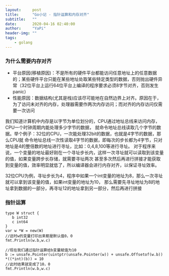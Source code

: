 ```yaml
---
layout:     post
title:      "Go小记 - 指针运算和内存对齐"
subtitle:   ""
date:       2020-04-16 02:40:00
author:     "YaPi"
header-img: ""
tags:
    - golang
---
```


### 为什么需要内存对齐

- 平台原因(移植原因)：不是所有的硬件平台都能访问任意地址上的任意数据的；某些硬件平台只能在某些地址处取某些特定类型的数据，否则抛出硬件异常（32位平台上运行64位平台上编译的程序要求必须8字节对齐，否则发生panic）
- 性能原因：数据结构(尤其是栈)应该尽可能地在自然边界上对齐。原因在于，为了访问未对齐的内存，处理器需要作两次内存访问；而对齐的内存访问仅需要一次访问


我们知道计算机中内存是以字节为单位划分的，CPU通过地址总线来访问内存，CPU一个时钟周期内能处理多少字节的数据，
就命令地址总线读取几个字节的数据。举个例子：32位的CPU，一次能处理32bit的数据，也就是4字节的数据，那么CPU就
命令地址总线一次性读取4字节的数据，即每次的步长都为4字节，只对地址是4的整倍数的地址进行寻址，比如：0,4,8,100等进行寻址。
对于程序来说，一个变量的地址最好刚在一个寻址步长内，这样一次寻址就可以读取到该变量的值，如果变量跨步长存储，就需要寻址两次
甚至多次然后再进行拼接才能获取到变量的值，效率明显就低了，所以编译器会进行内存对齐，以保证寻址效率。

32位CPU为例，寻址步长为4，程序中如果一个int变量的地址为8，那么一次寻址就可以拿到该变量的值，如果int变量的地址为10，
那么需要先寻址地址为8的地址拿到数据的一部分，再寻址12的地址拿到另一部分，然后再进行拼接

### 指针运算

```
type W struct {
   b int32
   c int64
}
var w *W = new(W)
//这时w的变量打印出来都是默认值0，0
fmt.Println(w.b,w.c)

//现在我们通过指针运算给b变量赋值为10
b := unsafe.Pointer(uintptr(unsafe.Pointer(w)) + unsafe.Offsetof(w.b))
*((*int)(b)) = 10
//此时结果就变成了10，0
fmt.Println(w.b,w.c)
```